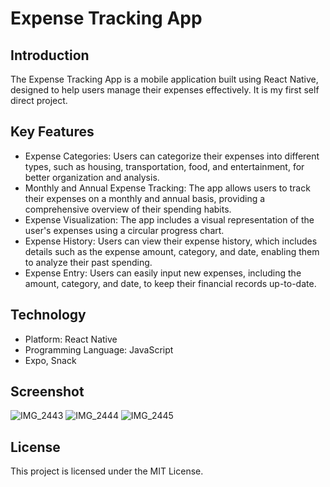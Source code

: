 # Expense Tracking App

## Introduction
The Expense Tracking App is a mobile application built using React Native, designed to help users manage their expenses effectively. It is my first self direct project.

## Key Features
- Expense Categories: Users can categorize their expenses into different types, such as housing, transportation, food, and entertainment, for better organization and analysis.
- Monthly and Annual Expense Tracking: The app allows users to track their expenses on a monthly and annual basis, providing a comprehensive overview of their spending habits.
- Expense Visualization: The app includes a visual representation of the user's expenses using a circular progress chart.
- Expense History: Users can view their expense history, which includes details such as the expense amount, category, and date, enabling them to analyze their past spending.
- Expense Entry: Users can easily input new expenses, including the amount, category, and date, to keep their financial records up-to-date.

## Technology
- Platform: React Native
- Programming Language: JavaScript
- Expo, Snack

## Screenshot
![IMG_2443](https://github.com/amRon15/Myfirstapp/assets/109853249/0b01ed17-15c4-41c2-8090-b589ca4a89ae)
![IMG_2444](https://github.com/amRon15/Myfirstapp/assets/109853249/ca84f7ff-28e5-4314-bd90-e55b48a07d09)
![IMG_2445](https://github.com/amRon15/Myfirstapp/assets/109853249/8d6f71ad-46d8-4aff-93dc-48a5723b1cd9)


## License
This project is licensed under the MIT License.
